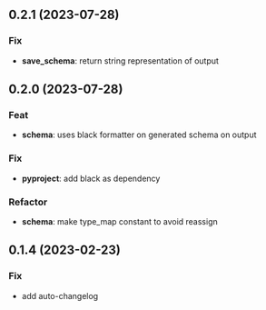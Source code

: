 ## 0.2.1 (2023-07-28)

### Fix

- **save_schema**: return string representation of output

## 0.2.0 (2023-07-28)

### Feat

- **schema**: uses black formatter on generated schema on output

### Fix

- **pyproject**: add black as dependency

### Refactor

- **schema**: make type_map constant to avoid reassign

## 0.1.4 (2023-02-23)

### Fix

- add auto-changelog
